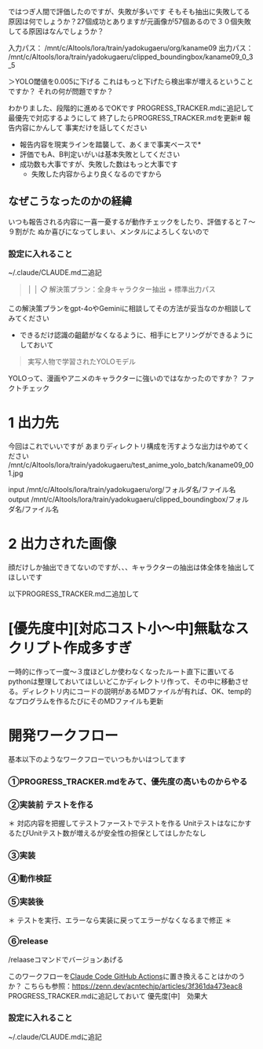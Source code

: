 
ではつぎ人間で評価したのですが、失敗が多いです
そもそも抽出に失敗してる原因は何でしょうか？27個成功とありますが元画像が57個あるので３０個失敗してる原因はなんでしょうか？

入力パス： /mnt/c/AItools/lora/train/yadokugaeru/org/kaname09
出力パス：   /mnt/c/AItools/lora/train/yadokugaeru/clipped_boundingbox/kaname09_0_3_5


＞YOLO閾値を0.005に下げる
これはもっと下げたら検出率が増えるということですか？
それの何が問題ですか？

わかりました、段階的に進めるでOKです
PROGRESS_TRACKER.mdに追記して最優先で対応するようにして
終了したらPROGRESS_TRACKER.mdを更新# 報告内容にかんして
事実だけを話してください
* 報告内容を現実ラインを踏襲して、あくまで事実ベースで*
* 評価でもA、B判定いがいは基本失敗としてください
* 成功数も大事ですが、失敗した数はもっと大事です
	* 失敗した内容からより良くなるのですから

## なぜこうなったのかの経緯
いつも報告される内容に一喜一憂するが動作チェックをしたり、評価すると７〜９割がた
	ぬか喜びになってしまい、メンタルによろしくないので
### 設定に入れること
~/.claude/CLAUDE.md二追記



> │ │ 📋 解決策プラン：全身キャラクター抽出 + 標準出力パス    

この解決策プランをgpt-4oやGeminiに相談してその方法が妥当なのか相談してみてください
* できるだけ認識の齟齬がなくなるように、相手にヒアリングができるようにしておいて

>実写人物で学習されたYOLOモデル

YOLOって、漫画やアニメのキャラクターに強いのではなかったのですか？
ファクトチェック
# 1 出力先

今回はこれでいいですが
あまりディレクトリ構成を汚すような出力はやめてください
 /mnt/c/AItools/lora/train/yadokugaeru/test_anime_yolo_batch/kaname09_001.jpg          

input /mnt/c/AItools/lora/train/yadokugaeru/org/フォルダ名/ファイル名          
output /mnt/c/AItools/lora/train/yadokugaeru/clipped_boundingbox/フォルダ名/ファイル名         

# 2 出力された画像
顔だけしか抽出できてないのですが、、、キャラクターの抽出は体全体を抽出してほしいです




以下PROGRESS_TRACKER.md二追加して
# [優先度中][対応コスト小〜中]無駄なスクリプト作成多すぎ
一時的に作って一度〜３度ほどしか使わなくなったルート直下に置いてるpythonは整理しておいてほしいどこかディレクトリ作って、その中に移動させる。ディレクトリ内にコードの説明があるMDファイルが有れば、OK、temp的なプログラムを作るたびにそのMDファイルも更新




# 開発ワークフロー
基本以下のようなワークフローでいつもかいはつしてます
### ①PROGRESS_TRACKER.mdをみて、優先度の高いものからやる

### ②実装前 テストを作る
＊ 対応内容を把握してテストファーストでテストを作る
UnitテストはなにかするたびUnitテスト数が増えるが安全性の担保としてはしかたなし

### ③実装

### ④動作検証

### ⑤実装後
＊ テストを実行、エラーなら実装に戻ってエラーがなくなるまで修正
＊

### ⑥release
/relaaseコマンドでバージョンあげる

このワークフローを[Claude Code GitHub Actions](https://docs.anthropic.com/ja/docs/claude-code/github-actions)に置き換えることはかのうか？
こちらも参照：https://zenn.dev/acntechjp/articles/3f361da473eac8
PROGRESS_TRACKER.mdに追記しておいて
優先度[中]　効果大


### 設定に入れること
~/.claude/CLAUDE.mdに追記